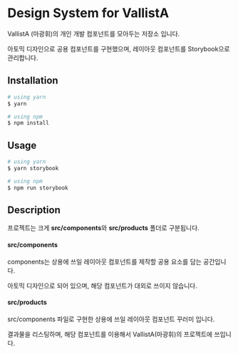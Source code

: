 # Design System for VallistA

VallistA (마광휘)의 개인 개발 컴포넌트를 모아두는 저장소 입니다.

아토믹 디자인으로 공용 컴포넌트를 구현했으며, 레이아웃 컴포넌트를 Storybook으로 관리합니다.

## Installation

```bash
# using yarn
$ yarn

# using npm
$ npm install
```

## Usage

```bash
# using yarn
$ yarn storybook

# using npm
$ npm run storybook
```

## Description

프로젝트는 크게 **src/components**와 **src/products** 폴더로 구분됩니다.

#### src/components

components는 상용에 쓰일 레이아웃 컴포넌트를 제작할 공용 요소를 담는 공간입니다.

아토믹 디자인으로 되어 있으며, 해당 컴포넌트가 대외로 쓰이지 않습니다.

#### src/products

src/components 파일로 구현한 상용에 쓰일 레이아웃 컴포넌트 꾸러미 입니다.

결과물을 리스팅하며, 해당 컴포넌트를 이용해서 VallistA(마광휘)의 프로젝트에 쓰입니다.
